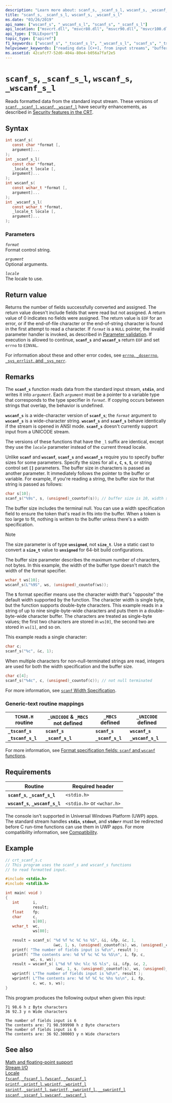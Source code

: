 ```yaml
---
description: "Learn more about: scanf_s, _scanf_s_l, wscanf_s, _wscanf_s_l"
title: "scanf_s, _scanf_s_l, wscanf_s, _wscanf_s_l"
ms.date: "03/26/2019"
api_name: ["wscanf_s", "_wscanf_s_l", "scanf_s", "_scanf_s_l"]
api_location: ["msvcrt.dll", "msvcr80.dll", "msvcr90.dll", "msvcr100.dll", "msvcr100_clr0400.dll", "msvcr110.dll", "msvcr110_clr0400.dll", "msvcr120.dll", "msvcr120_clr0400.dll", "ucrtbase.dll"]
api_type: ["DLLExport"]
topic_type: ["apiref"]
f1_keywords: ["wscanf_s", "_tscanf_s_l", "_wscanf_s_l", "scanf_s", "_tscanf_s", "_scanf_s_l"]
helpviewer_keywords: ["reading data [C++], from input streams", "buffers [C++], buffer overruns", "_scanf_s_l function", "_wscanf_s_l function", "tscanf_s_l function", "tscanf_s function", "scanf_s function", "data [C++], reading from input stream", "wscanf_s function", "_tscanf_s_l function", "_tscanf_s function", "scanf_s_l function", "formatted data [C++], from input streams", "wscanf_s_l function", "buffers [C++], avoiding overruns"]
ms.assetid: 42cafcf7-52d6-404a-80e4-b056a7faf2e5
---
```

# `scanf_s`, `_scanf_s_l`, `wscanf_s`, `_wscanf_s_l`

Reads formatted data from the standard input stream. These versions of [`scanf`, `_scanf_l`, `wscanf`, `_wscanf_l`](scanf-scanf-l-wscanf-wscanf-l.md) have security enhancements, as described in [Security features in the CRT](../security-features-in-the-crt.md).

## Syntax

```C
int scanf_s(
   const char *format [,
   argument]...
);
int _scanf_s_l(
   const char *format,
   _locale_t locale [,
   argument]...
);
int wscanf_s(
   const wchar_t *format [,
   argument]...
);
int _wscanf_s_l(
   const wchar_t *format,
   _locale_t locale [,
   argument]...
);
```

### Parameters

*`format`*\
Format control string.

*`argument`*\
Optional arguments.

*`locale`*\
The locale to use.

## Return value

Returns the number of fields successfully converted and assigned. The return value doesn't include fields that were read but not assigned. A return value of 0 indicates no fields were assigned. The return value is `EOF` for an error, or if the end-of-file character or the end-of-string character is found in the first attempt to read a character. If *`format`* is a `NULL` pointer, the invalid parameter handler is invoked, as described in [Parameter validation](../parameter-validation.md). If execution is allowed to continue, **`scanf_s`** and **`wscanf_s`** return `EOF` and set `errno` to `EINVAL`.

For information about these and other error codes, see [`errno`, `_doserrno`, `_sys_errlist`, and `_sys_nerr`](../errno-doserrno-sys-errlist-and-sys-nerr.md).

## Remarks

The **`scanf_s`** function reads data from the standard input stream, **`stdin`**, and writes it into *`argument`*. Each *`argument`* must be a pointer to a variable type that corresponds to the type specifier in *`format`*. If copying occurs between strings that overlap, the behavior is undefined.

**`wscanf_s`** is a wide-character version of **`scanf_s`**; the *`format`* argument to **`wscanf_s`** is a wide-character string. **`wscanf_s`** and **`scanf_s`** behave identically if the stream is opened in ANSI mode. **`scanf_s`** doesn't currently support input from a UNICODE stream.

The versions of these functions that have the `_l` suffix are identical, except they use the *`locale`* parameter instead of the current thread locale.

Unlike **`scanf`** and **`wscanf`**, **`scanf_s`** and **`wscanf_s`** require you to specify buffer sizes for some parameters. Specify the sizes for all **`c`**, **`C`**, **`s`**, **`S`**, or string control set **`[]`** parameters. The buffer size in characters is passed as another parameter. It immediately follows the pointer to the buffer or variable. For example, if you're reading a string, the buffer size for that string is passed as follows:

```C
char s[10];
scanf_s("%9s", s, (unsigned)_countof(s)); // buffer size is 10, width specification is 9
```

The buffer size includes the terminal null. You can use a width specification field to ensure the token that's read in fits into the buffer. When a token is too large to fit, nothing is written to the buffer unless there's a width specification.

> [!NOTE]
> The size parameter is of type **`unsigned`**, not **`size_t`**. Use a static cast to convert a **`size_t`** value to **`unsigned`** for 64-bit build configurations.

The buffer size parameter describes the maximum number of characters, not bytes. In this example, the width of the buffer type doesn't match the width of the format specifier.

```C
wchar_t ws[10];
wscanf_s(L"%9S", ws, (unsigned)_countof(ws));
```

The **`S`** format specifier means use the character width that's "opposite" the default width supported by the function. The character width is single byte, but the function supports double-byte characters. This example reads in a string of up to nine single-byte-wide characters and puts them in a double-byte-wide character buffer. The characters are treated as single-byte values; the first two characters are stored in `ws[0]`, the second two are stored in `ws[1]`, and so on.

This example reads a single character:

```C
char c;
scanf_s("%c", &c, 1);
```

When multiple characters for non-null-terminated strings are read, integers are used for both the width specification and the buffer size.

```C
char c[4];
scanf_s("%4c", c, (unsigned)_countof(c)); // not null terminated
```

For more information, see [`scanf` Width Specification](../scanf-width-specification.md).

### Generic-text routine mappings

|`TCHAR.H` routine|`_UNICODE` & `_MBCS` not defined|`_MBCS` defined|`_UNICODE` defined|
|---------------------|------------------------------------|--------------------|-----------------------|
|**`_tscanf_s`**|**`scanf_s`**|**`scanf_s`**|**`wscanf_s`**|
|**`_tscanf_s_l`**|**`_scanf_s_l`**|**`_scanf_s_l`**|**`_wscanf_s_l`**|

For more information, see [Format specification fields: `scanf` and `wscanf` functions](../format-specification-fields-scanf-and-wscanf-functions.md).

## Requirements

|Routine|Required header|
|-------------|---------------------|
|**`scanf_s`**, **`_scanf_s_l`**|`<stdio.h>`|
|**`wscanf_s`**, **`_wscanf_s_l`**|`<stdio.h>` or `<wchar.h>`|

The console isn't supported in Universal Windows Platform (UWP) apps. The standard stream handles **`stdin`**, **`stdout`**, and **`stderr`** must be redirected before C run-time functions can use them in UWP apps. For more compatibility information, see [Compatibility](../compatibility.md).

## Example

```C
// crt_scanf_s.c
// This program uses the scanf_s and wscanf_s functions
// to read formatted input.

#include <stdio.h>
#include <stdlib.h>

int main( void )
{
   int      i,
            result;
   float    fp;
   char     c,
            s[80];
   wchar_t  wc,
            ws[80];

   result = scanf_s( "%d %f %c %C %s %S", &i, &fp, &c, 1,
                     &wc, 1, s, (unsigned)_countof(s), ws, (unsigned)_countof(ws) );
   printf( "The number of fields input is %d\n", result );
   printf( "The contents are: %d %f %c %C %s %S\n", i, fp, c,
           wc, s, ws);
   result = wscanf_s( L"%d %f %hc %lc %S %ls", &i, &fp, &c, 2,
                      &wc, 1, s, (unsigned)_countof(s), ws, (unsigned)_countof(ws) );
   wprintf( L"The number of fields input is %d\n", result );
   wprintf( L"The contents are: %d %f %C %c %hs %s\n", i, fp,
            c, wc, s, ws);
}
```

This program produces the following output when given this input:

```Input
71 98.6 h z Byte characters
36 92.3 y n Wide characters
```

```Output
The number of fields input is 6
The contents are: 71 98.599998 h z Byte characters
The number of fields input is 6
The contents are: 36 92.300003 y n Wide characters
```

## See also

[Math and floating-point support](../floating-point-support.md)\
[Stream I/O](../stream-i-o.md)\
[Locale](../locale.md)\
[`fscanf`, `_fscanf_l`, `fwscanf`, `_fwscanf_l`](fscanf-fscanf-l-fwscanf-fwscanf-l.md)\
[`printf`, `_printf_l`, `wprintf`, `_wprintf_l`](printf-printf-l-wprintf-wprintf-l.md)\
[`sprintf`, `_sprintf_l`, `swprintf`, `_swprintf_l`, `__swprintf_l`](sprintf-sprintf-l-swprintf-swprintf-l-swprintf-l.md)\
[`sscanf`, `_sscanf_l`, `swscanf`, `_swscanf_l`](sscanf-sscanf-l-swscanf-swscanf-l.md)
